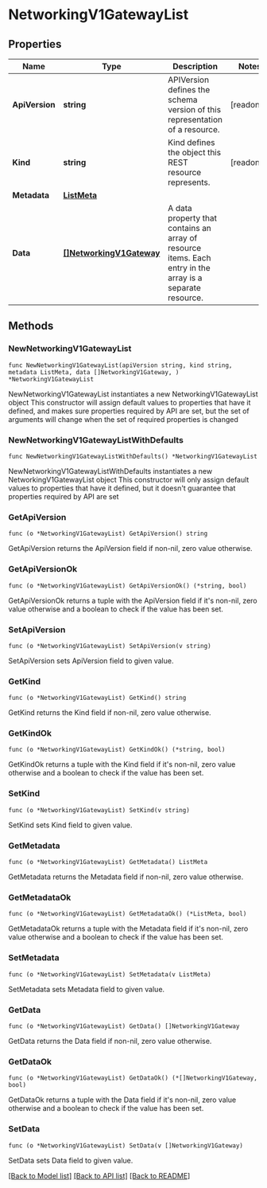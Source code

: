 # NetworkingV1GatewayList

## Properties

Name | Type | Description | Notes
------------ | ------------- | ------------- | -------------
**ApiVersion** | **string** | APIVersion defines the schema version of this representation of a resource. | [readonly] 
**Kind** | **string** | Kind defines the object this REST resource represents. | [readonly] 
**Metadata** | [**ListMeta**](ListMeta.md) |  | 
**Data** | [**[]NetworkingV1Gateway**](NetworkingV1Gateway.md) | A data property that contains an array of resource items. Each entry in the array is a separate resource. | 

## Methods

### NewNetworkingV1GatewayList

`func NewNetworkingV1GatewayList(apiVersion string, kind string, metadata ListMeta, data []NetworkingV1Gateway, ) *NetworkingV1GatewayList`

NewNetworkingV1GatewayList instantiates a new NetworkingV1GatewayList object
This constructor will assign default values to properties that have it defined,
and makes sure properties required by API are set, but the set of arguments
will change when the set of required properties is changed

### NewNetworkingV1GatewayListWithDefaults

`func NewNetworkingV1GatewayListWithDefaults() *NetworkingV1GatewayList`

NewNetworkingV1GatewayListWithDefaults instantiates a new NetworkingV1GatewayList object
This constructor will only assign default values to properties that have it defined,
but it doesn't guarantee that properties required by API are set

### GetApiVersion

`func (o *NetworkingV1GatewayList) GetApiVersion() string`

GetApiVersion returns the ApiVersion field if non-nil, zero value otherwise.

### GetApiVersionOk

`func (o *NetworkingV1GatewayList) GetApiVersionOk() (*string, bool)`

GetApiVersionOk returns a tuple with the ApiVersion field if it's non-nil, zero value otherwise
and a boolean to check if the value has been set.

### SetApiVersion

`func (o *NetworkingV1GatewayList) SetApiVersion(v string)`

SetApiVersion sets ApiVersion field to given value.


### GetKind

`func (o *NetworkingV1GatewayList) GetKind() string`

GetKind returns the Kind field if non-nil, zero value otherwise.

### GetKindOk

`func (o *NetworkingV1GatewayList) GetKindOk() (*string, bool)`

GetKindOk returns a tuple with the Kind field if it's non-nil, zero value otherwise
and a boolean to check if the value has been set.

### SetKind

`func (o *NetworkingV1GatewayList) SetKind(v string)`

SetKind sets Kind field to given value.


### GetMetadata

`func (o *NetworkingV1GatewayList) GetMetadata() ListMeta`

GetMetadata returns the Metadata field if non-nil, zero value otherwise.

### GetMetadataOk

`func (o *NetworkingV1GatewayList) GetMetadataOk() (*ListMeta, bool)`

GetMetadataOk returns a tuple with the Metadata field if it's non-nil, zero value otherwise
and a boolean to check if the value has been set.

### SetMetadata

`func (o *NetworkingV1GatewayList) SetMetadata(v ListMeta)`

SetMetadata sets Metadata field to given value.


### GetData

`func (o *NetworkingV1GatewayList) GetData() []NetworkingV1Gateway`

GetData returns the Data field if non-nil, zero value otherwise.

### GetDataOk

`func (o *NetworkingV1GatewayList) GetDataOk() (*[]NetworkingV1Gateway, bool)`

GetDataOk returns a tuple with the Data field if it's non-nil, zero value otherwise
and a boolean to check if the value has been set.

### SetData

`func (o *NetworkingV1GatewayList) SetData(v []NetworkingV1Gateway)`

SetData sets Data field to given value.



[[Back to Model list]](../README.md#documentation-for-models) [[Back to API list]](../README.md#documentation-for-api-endpoints) [[Back to README]](../README.md)


